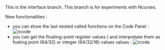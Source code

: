 This is the interface branch. This branch is for experiments with Ncurses.

New functionalities :
- you can show the last nested called functions on the Code Panel :
  ![ncode](https://user-images.githubusercontent.com/30315405/160690619-1c9d8a54-3d0d-40b3-b9ff-cc894c7caef6.png)
- you can get the floating-point register values ( and interpretate them as foating point (64/32) or integer (64/32/16) values values :
![rcode](https://user-images.githubusercontent.com/30315405/160690389-258b7315-da75-46ba-911c-e906495a2229.png)

